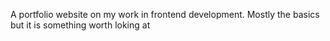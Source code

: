 A portfolio website on my work in frontend development. Mostly the basics but it is something worth loking at
